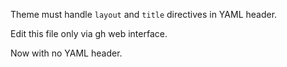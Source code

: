 

Theme must handle `layout` and `title` directives in YAML header.

Edit this file only via gh web interface.

Now with no YAML header.
